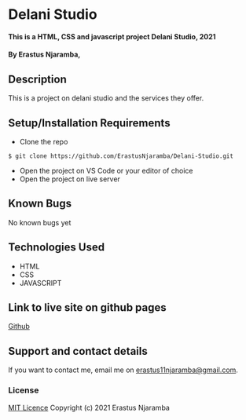 # Delani Studio
#### This is a HTML, CSS and javascript project Delani Studio, 2021
#### By Erastus Njaramba,
## Description
This is a project on delani studio and the services they offer.
## Setup/Installation Requirements
* Clone the repo
```
$ git clone https://github.com/ErastusNjaramba/Delani-Studio.git
```
* Open  the project on VS Code or your editor of choice
* Open the project on live server
## Known Bugs
No known bugs yet

## Technologies Used
* HTML
* CSS
* JAVASCRIPT

## Link to live site on github pages
[Github](https://erastusnjaramba.github.io/Delani-Studio/) 

## Support and contact details
If you want to contact me, email me on erastus11njaramba@gmail.com.
### License
[MIT Licence](Licence)
Copyright (c) 2021 Erastus Njaramba